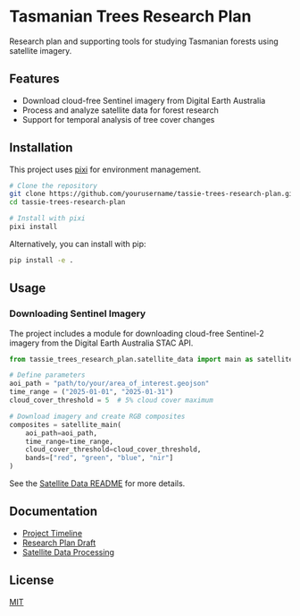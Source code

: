 # Tasmanian Trees Research Plan

Research plan and supporting tools for studying Tasmanian forests using satellite imagery.

## Features

- Download cloud-free Sentinel imagery from Digital Earth Australia
- Process and analyze satellite data for forest research
- Support for temporal analysis of tree cover changes

## Installation

This project uses [pixi](https://github.com/prefix-dev/pixi) for environment management.

```bash
# Clone the repository
git clone https://github.com/yourusername/tassie-trees-research-plan.git
cd tassie-trees-research-plan

# Install with pixi
pixi install
```

Alternatively, you can install with pip:

```bash
pip install -e .
```

## Usage

### Downloading Sentinel Imagery

The project includes a module for downloading cloud-free Sentinel-2 imagery from the Digital Earth Australia STAC API.

```python
from tassie_trees_research_plan.satellite_data import main as satellite_main

# Define parameters
aoi_path = "path/to/your/area_of_interest.geojson"
time_range = ("2025-01-01", "2025-01-31")
cloud_cover_threshold = 5  # 5% cloud cover maximum

# Download imagery and create RGB composites
composites = satellite_main(
    aoi_path=aoi_path,
    time_range=time_range,
    cloud_cover_threshold=cloud_cover_threshold,
    bands=["red", "green", "blue", "nir"]
)
```

See the [Satellite Data README](src/tassie_trees_research_plan/README_satellite_data.md) for more details.

## Documentation

- [Project Timeline](project-timeline.md)
- [Research Plan Draft](research-plan-draft.md)
- [Satellite Data Processing](src/tassie_trees_research_plan/README_satellite_data.md)

## License

[MIT](LICENSE)